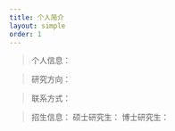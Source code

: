 ```yaml
---
title: 个人简介
layout: simple
order: 1
---
```


> 个人信息：

> 研究方向：

> 联系方式：

> 招生信息：
>   硕士研究生：
>   博士研究生：

